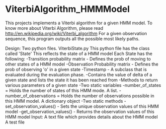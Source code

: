 # ViterbiAlgorithm_HMMModel
This projects implements a Viterbi algorithm for a given HMM model.
To know more about Viterbi Algorithm, please read http://en.wikipedia.org/wiki/Viterbi_algorithm
For a given observation sequence, this program outputs all the possible most likely paths.

Design:
Two python files.
ViterbiState.py
  This python file has the class called 'State'
  This reflects the state of a HMM model
  Each State has the following:
    -Transition probability matrix - Defines the prob of moving to other states of a HMM model
    -Observation Probability matrix - Defines the prob of observing 'o' in a given state
    -Timestamp - A subclass that is evaluated during the evaluation phase.
        -Contains the value of delta of a given state and lists the state it has been reached from
    -Methods to return various parameters of a given state
    -Two static variables
      -number_of_states = Holds the number of states of this HMM mode. A list.
      -number_of_observations = Holds the number of observations possible in this HMM model. A dictionary object
    -Two static methods
      -set_observation_values() - Sets the unique observation values of this HMM model
      -get_observation_values() - Returns the observation values of this HMM model
Input:
  A text file which provides details about the HMM model
  A test file 
